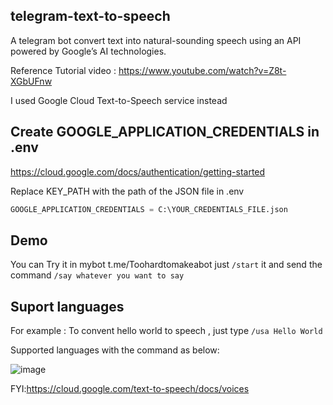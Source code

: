## telegram-text-to-speech

A telegram bot convert text into natural-sounding speech using an API powered by Google’s AI technologies.

Reference Tutorial video : https://www.youtube.com/watch?v=Z8t-XGbUFnw

I used Google Cloud Text-to-Speech service instead

## Create GOOGLE_APPLICATION_CREDENTIALS in .env

https://cloud.google.com/docs/authentication/getting-started

Replace KEY_PATH with the path of the JSON file in .env

```python
GOOGLE_APPLICATION_CREDENTIALS = C:\YOUR_CREDENTIALS_FILE.json
```

## Demo

You can Try it in mybot t.me/Toohardtomakeabot just ```/start``` it and send the command ```/say whatever you want to say```

## Suport languages


For example : To convent hello world to speech , just type ```/usa Hello World```

Supported languages with the command as below:

![image](https://user-images.githubusercontent.com/28686176/125229775-0354cf80-e30a-11eb-821b-ec54f2ebb206.png)

FYI:https://cloud.google.com/text-to-speech/docs/voices
